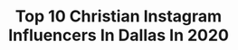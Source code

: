 ---
title: Top 10 Christian Instagram Influencers In Dallas In 2020
description: >-
  Find top christian Instagram influencers in Dallas in 2020. Most popular hashtags: #dallas #dallasblogger #dfw #fashion.
platform: Instagram
profiles:
  - username: "kimmienicolegreen"
    fullname: >-
      kimkimkimkimmie
    location: "United States"
    followers: 2406
    engagement: 1082
    commentsToLikes: 0.106649
    avatar: "https://scontent-bos3-1.cdninstagram.com/v/t51.2885-19/s320x320/80887279_1108193209512327_6216983960031854592_n.jpg?_nc_ht=scontent-bos3-1.cdninstagram.com&_nc_ohc=PK6Gz7k6KB4AX_0rzrZ&oh=33e9c302a1d13a298e9e4eea69dcab2d&oe=5EBC0577"
    verified: false
    hashtags: "#blackgirlmagic, #gymshark, #bodybuilding, #positiveattitude"
  - username: "sweetandpetitemama"
    fullname: >-
      Kourtnilyns
    location: "United States"
    followers: 5192
    engagement: 461
    commentsToLikes: 0.458176
    avatar: "https://instagram.fkul8-1.fna.fbcdn.net/v/t51.2885-19/s320x320/72109052_3215540181806259_5124817413526781952_n.jpg?_nc_ht=instagram.fkul8-1.fna.fbcdn.net&_nc_ohc=gzGhRMQf0nYAX_7AplB&oh=52d336cf5131c2171c7c3c24514f9969&oe=5E9DE1F6"
    verified: false
    hashtags: "#sunlesstanning, #fitmoms, #womenownedbusiness, #converseshoes"
  - username: "jojotruperez"
    fullname: >-
      J o j o
    location: "United States"
    followers: 7330
    engagement: 634
    commentsToLikes: 0.157161
    avatar: "https://scontent-lhr8-1.cdninstagram.com/v/t51.2885-19/s320x320/83796900_215233293006440_9088293700487872512_n.jpg?_nc_ht=scontent-lhr8-1.cdninstagram.com&_nc_ohc=qPC_MaGQdRcAX9UNHFH&oh=14607e3057b6c352f4af989df7af3d16&oe=5EBC603D"
    verified: false
    hashtags: "#raoshomemade, #consciouseaterbook, #hempzofficial, #threadsbabe"
  - username: "christian.covington"
    fullname: >-
      Christian Covington
    location: "United States"
    followers: 29411
    engagement: 717
    commentsToLikes: 0.023362
    avatar: "https://scontent-lhr8-1.cdninstagram.com/v/t51.2885-19/s320x320/88988980_1130639113947432_6852279910250053632_n.jpg?_nc_ht=scontent-lhr8-1.cdninstagram.com&_nc_ohc=KKnJgTvemj0AX80vQD0&oh=dce0d1a8f903ed2772b3dd13905f4cad&oe=5EBC687C"
    verified: true
    hashtags: "#cursed, #mnf, #4touchdownsinonegame, #amen"
  - username: "inspiredbyhimart"
    fullname: >-
      S t e p h a n i e  L.
    location: "United States"
    followers: 45480
    engagement: 228
    commentsToLikes: 0.026269
    avatar: "https://scontent-ams4-1.cdninstagram.com/v/t51.2885-19/s320x320/39613325_259918021305909_5816928844698877952_n.jpg?_nc_ht=scontent-ams4-1.cdninstagram.com&_nc_ohc=BDySmVE1GKwAX_s866c&oh=73e7462e80e47b119c09161c47a00740&oe=5EB71539"
    verified: false
    hashtags: "#friscotx, #lonestarstate, #abideinme, #drawingwithpaint"
  - username: "sabrinamharrison"
    fullname: >-
      Sabrina Harrison
    location: "United States"
    followers: 12130
    engagement: 633
    commentsToLikes: 0.021077
    avatar: "https://scontent-amt2-1.cdninstagram.com/v/t51.2885-19/s320x320/14474249_1804625849755413_3424918414886436864_a.jpg?_nc_ht=scontent-amt2-1.cdninstagram.com&_nc_ohc=7hVjXHtIotAAX9Gr0d9&oh=eb91166795880afd563cf9ca824ac0ca&oe=5EB796AD"
    verified: false
    hashtags: "#mintdentistry, #nyfw, #newyorkfashionweek, #unicefdallas"
  - username: "thefunkisreal"
    fullname: >-
      Elias La Funk
    location: "United States"
    followers: 5421
    engagement: 1403
    commentsToLikes: 0.166981
    avatar: "https://scontent-ams4-1.cdninstagram.com/v/t51.2885-19/s320x320/37819610_274491036471546_3937033938551177216_n.jpg?_nc_ht=scontent-ams4-1.cdninstagram.com&_nc_ohc=S5i2yWBodaoAX8gdR0q&oh=ae701b387dcfab26f3b349ccc00aaa08&oe=5EB82792"
    verified: false
    hashtags: "#congo, #megantheestallion, #habesha, #pipe"
  - username: "fashionablylateboymom"
    fullname: >-
      Letty Long | DFW Influencer
    location: "United States"
    followers: 17541
    engagement: 149
    commentsToLikes: 0.538369
    avatar: "https://scontent-lhr8-1.cdninstagram.com/v/t51.2885-19/s320x320/74665256_563532494395603_7675504800204587008_n.jpg?_nc_ht=scontent-lhr8-1.cdninstagram.com&_nc_ohc=OTnvABQJIjoAX_lCwVe&oh=c1ac785d8c0287182d2710b871ae7858&oe=5EBA0710"
    verified: false
    hashtags: "#stayathome, #stayin, #jeans, #dailywear"
  - username: "emptynestblessed"
    fullname: >-
      Over 50 + Empty Nester | Suzy
    location: "United States"
    followers: 15869
    engagement: 192
    commentsToLikes: 0.296069
    avatar: "https://scontent-ams4-1.cdninstagram.com/v/t51.2885-19/s320x320/84257770_475103309854217_6110171555059204096_n.jpg?_nc_ht=scontent-ams4-1.cdninstagram.com&_nc_ohc=gM5jTJ0RII8AX8udqOR&oh=28b63fd73bcf1d791932aa06aedc38f8&oe=5EB79744"
    verified: false
    hashtags: "#believer, #newnormal, #boden, #fashionover60"
  - username: "sunflowerman"
    fullname: >-
      Sunflowerman
    location: "United States"
    followers: 47985
    engagement: 112
    commentsToLikes: 0.055738
    avatar: "https://scontent-ams4-1.cdninstagram.com/v/t51.2885-19/s320x320/18812626_1544528428921915_4715668177390927872_a.jpg?_nc_ht=scontent-ams4-1.cdninstagram.com&_nc_ohc=tW7yZmEqNPgAX-tzCJO&oh=31c2de471bf1d3e5a24c4d71fdadfe1e&oe=5EACA0B5"
    verified: false
    hashtags: "#painter, #happyholidays, #happyvalentinesday, #fashion"
---